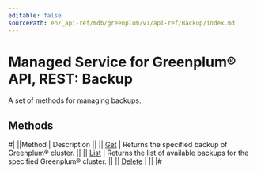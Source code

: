 ```yaml
---
editable: false
sourcePath: en/_api-ref/mdb/greenplum/v1/api-ref/Backup/index.md
---
```


# Managed Service for Greenplum® API, REST: Backup

A set of methods for managing backups.

## Methods

#|
||Method | Description ||
|| [Get](get.md) | Returns the specified backup of Greenplum® cluster. ||
|| [List](list.md) | Returns the list of available backups for the specified Greenplum® cluster. ||
|| [Delete](delete.md) |  ||
|#
